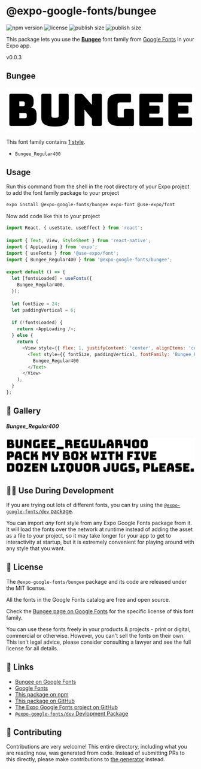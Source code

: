 # @expo-google-fonts/bungee

![npm version](https://flat.badgen.net/npm/v/@expo-google-fonts/bungee)
![license](https://flat.badgen.net/github/license/expo/google-fonts)
![publish size](https://flat.badgen.net/packagephobia/install/@expo-google-fonts/bungee)
![publish size](https://flat.badgen.net/packagephobia/publish/@expo-google-fonts/bungee)

This package lets you use the [**Bungee**](https://fonts.google.com/specimen/Bungee) font family from [Google Fonts](https://fonts.google.com/) in your Expo app.

v0.0.3

## Bungee

![Bungee](./font-family.png)

This font family contains [1 style](#-gallery).

- `Bungee_Regular400`

## Usage

Run this command from the shell in the root directory of your Expo project to add the font family package to your project
```sh
expo install @expo-google-fonts/bungee expo-font @use-expo/font
```

Now add code like this to your project
```js
import React, { useState, useEffect } from 'react';

import { Text, View, StyleSheet } from 'react-native';
import { AppLoading } from 'expo';
import { useFonts } from '@use-expo/font';
import { Bungee_Regular400 } from '@expo-google-fonts/bungee';

export default () => {
  let [fontsLoaded] = useFonts({
    Bungee_Regular400,
  });

  let fontSize = 24;
  let paddingVertical = 6;

  if (!fontsLoaded) {
    return <AppLoading />;
  } else {
    return (
      <View style={{ flex: 1, justifyContent: 'center', alignItems: 'center' }}>
        <Text style={{ fontSize, paddingVertical, fontFamily: 'Bungee_Regular400' }}>
          Bungee_Regular400
        </Text>
      </View>
    );
  }
};

```

## 🔡 Gallery

##### Bungee_Regular400
![Bungee_Regular400](./ee34fb3fe185999f9942b2b39a37688866c1a4e25eab17c7a67765e7f47f6dbe.ttf.png)


## 👩‍💻 Use During Development

If you are trying out lots of different fonts, you can try using the [`@expo-google-fonts/dev` package](https://github.com/expo/google-fonts/tree/master/font-packages/dev#readme).

You can import *any* font style from any Expo Google Fonts package from it. It will load the fonts
over the network at runtime instead of adding the asset as a file to your project, so it may take longer
for your app to get to interactivity at startup, but it is extremely convenient
for playing around with any style that you want.

## 📖 License

The `@expo-google-fonts/bungee` package and its code are released under the MIT license.

All the fonts in the Google Fonts catalog are free and open source.

Check the [Bungee page on Google Fonts](https://fonts.google.com/specimen/Bungee) for the specific license of this font family.

You can use these fonts freely in your products & projects - print or digital, commercial or otherwise. However, you can't sell the fonts on their own. This isn't legal advice, please consider consulting a lawyer and see the full license for all details.

## 🔗 Links

- [Bungee on Google Fonts](https://fonts.google.com/specimen/Bungee)
- [Google Fonts](https://fonts.google.com/)
- [This package on npm](https://www.npmjs.com/package/@expo-google-fonts/bungee)
- [This package on GitHub](https://github.com/expo/google-fonts/tree/master/font-packages/bungee)
- [The Expo Google Fonts project on GitHub](https://github.com/expo/google-fonts)
- [`@expo-google-fonts/dev` Devlopment Package](https://github.com/expo/google-fonts/tree/master/font-packages/dev)


## 🤝 Contributing

Contributions are very welcome! This entire directory, including what you are reading now, was generated from code. Instead of submitting PRs to this directly, please make contributions to [the generator](https://github.com/expo/google-fonts/tree/master/packages/generator) instead.
